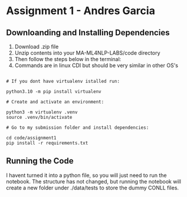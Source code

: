 # Assignment 1 - Andres Garcia

## Downloanding and Installing Dependencies

1. Download .zip file
2. Unzip contents into your MA-ML4NLP-LABS/code directory
3. Then follow the steps below in the terminal:
4. Commands are in linux CDI but should be very similar in other OS's

```

# If you dont have virtualenv istalled run:

python3.10 -m pip install virtualenv

# Create and activate an environment:

python3 -m virtualenv .venv
source .venv/bin/activate

# Go to my submission folder and install dependencies:

cd code/assignment1
pip install -r requirements.txt

```

## Running the Code
I havent turned it into a python file, so you will just need to run the notebook. The structure has not changed, but running the notebook will create a new folder under ./data/tests to store the dummy CONLL files.

